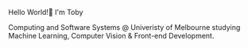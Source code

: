 Hello World!👋 I'm Toby

Computing and Software Systems @ Univeristy of Melbourne studying Machine Learning, Computer Vision & Front-end Development.
